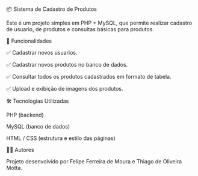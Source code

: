📦 Sistema de Cadastro de Produtos

Este é um projeto simples em PHP + MySQL, que permite realizar cadastro de usuario, de produtos e consultas básicas para produtos.

🚀 Funcionalidades

✅ Cadastrar novos usuarios.

✅ Cadastrar novos produtos no banco de dados.

✅ Consultar todos os produtos cadastrados em formato de tabela.

✅ Upload e exibição de imagens dos produtos.

🛠️ Tecnologias Utilizadas

PHP (backend)

MySQL (banco de dados)

HTML / CSS (estrutura e estilo das páginas)

👨‍💻 Autores

Projeto desenvolvido por Felipe Ferreira de Moura e Thiago de Oliveira Motta.
